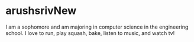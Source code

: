 # arushsrivNew

I am a sophomore and am majoring in computer science in the engineering school. I love to run, play squash, bake, listen to music, and watch tv!
